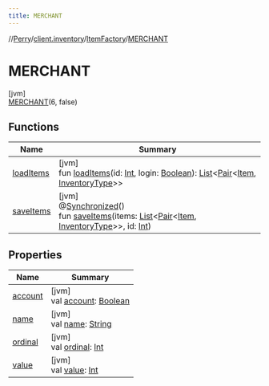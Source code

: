 ```yaml
---
title: MERCHANT
---
```

//[Perry](../../../../index.html)/[client.inventory](../../index.html)/[ItemFactory](../index.html)/[MERCHANT](index.html)



# MERCHANT



[jvm]\
[MERCHANT](index.html)(6, false)



## Functions


| Name | Summary |
|---|---|
| [loadItems](../load-items.html) | [jvm]<br>fun [loadItems](../load-items.html)(id: [Int](https://kotlinlang.org/api/latest/jvm/stdlib/kotlin/-int/index.html), login: [Boolean](https://kotlinlang.org/api/latest/jvm/stdlib/kotlin/-boolean/index.html)): [List](https://kotlinlang.org/api/latest/jvm/stdlib/kotlin.collections/-list/index.html)<[Pair](https://kotlinlang.org/api/latest/jvm/stdlib/kotlin/-pair/index.html)<[Item](../../-item/index.html), [InventoryType](../../-inventory-type/index.html)>> |
| [saveItems](../save-items.html) | [jvm]<br>@[Synchronized](https://kotlinlang.org/api/latest/jvm/stdlib/kotlin.jvm/-synchronized/index.html)()<br>fun [saveItems](../save-items.html)(items: [List](https://kotlinlang.org/api/latest/jvm/stdlib/kotlin.collections/-list/index.html)<[Pair](https://kotlinlang.org/api/latest/jvm/stdlib/kotlin/-pair/index.html)<[Item](../../-item/index.html), [InventoryType](../../-inventory-type/index.html)>>, id: [Int](https://kotlinlang.org/api/latest/jvm/stdlib/kotlin/-int/index.html)) |


## Properties


| Name | Summary |
|---|---|
| [account](account.html) | [jvm]<br>val [account](account.html): [Boolean](https://kotlinlang.org/api/latest/jvm/stdlib/kotlin/-boolean/index.html) |
| [name](name.html) | [jvm]<br>val [name](name.html): [String](https://kotlinlang.org/api/latest/jvm/stdlib/kotlin/-string/index.html) |
| [ordinal](ordinal.html) | [jvm]<br>val [ordinal](ordinal.html): [Int](https://kotlinlang.org/api/latest/jvm/stdlib/kotlin/-int/index.html) |
| [value](value.html) | [jvm]<br>val [value](value.html): [Int](https://kotlinlang.org/api/latest/jvm/stdlib/kotlin/-int/index.html) |

